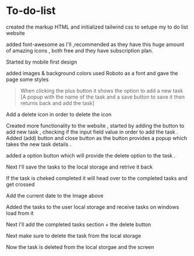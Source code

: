 # To-do-list

created the markup HTML and initialized tailwind css to setupe my to do list website

added font-awesome as I'll ,recommended as they have this huge amount of amazing icons , both free and they have subscription plan.

Started by mobile first design

added images & background colors
used Roboto as a font and gave the page some styles

<!-- Features to add next -->

> When clicking the plus button it shows the option to add a new task
> [A popup with the name of the task and a save button to save it then returns back and add the task]

Add a delete icon in order to delete the icon

Created more functionality to the website , started by adding the button to add new task , checking if the input field value in order to add the task . Added (add) button and close button as the button provides a popup which takes the new task details .

added a option button which will provide the delete option to the task .

Next I'll save the tasks to the local storage and retrive it back

If the task is cheked completed it will head over to the completed tasks and get crossed

Add the current date to the Image above

Added the tasks to the user local storage and receive tasks on windows load from it

Next I'll add the completed tasks section + the delete button

Next make sure to delete the task from the local storage 

Now the task is deleted from the local storgae and the screen